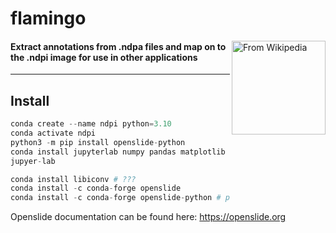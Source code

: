 # flamingo
<img src="https://ichef.bbci.co.uk/news/800/cpsprodpb/0C5B/production/_97436130_gettyimages-508496270-1.jpg" alt="From Wikipedia" height="150" align="right" caption="Text left hanging">

#### Extract annotations from .ndpa files and map on to the .ndpi image for use in other applications

* * *

## Install
```Python
conda create --name ndpi python=3.10
conda activate ndpi
python3 -m pip install openslide-python
conda install jupyterlab numpy pandas matplotlib scipy scikit-learn scikit-image
jupyer-lab

conda install libiconv # ???
conda install -c conda-forge openslide
conda install -c conda-forge openslide-python # probably better than the command above
```

Openslide documentation can be found here: https://openslide.org
